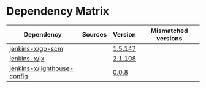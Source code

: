 # Dependency Matrix

Dependency | Sources | Version | Mismatched versions
---------- | ------- | ------- | -------------------
[jenkins-x/go-scm](https://github.com/jenkins-x/go-scm) |  | [1.5.147]() | 
[jenkins-x/jx](https://github.com/jenkins-x/jx) |  | [2.1.108](https://github.com/jenkins-x/jx/releases/tag/v2.1.108) | 
[jenkins-x/lighthouse-config](https://github.com/jenkins-x/lighthouse-config) |  | [0.0.8]() | 
